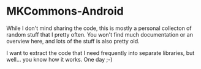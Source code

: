 MKCommons-Android
=================

While I don't mind sharing the code, this is mostly a personal collecton of random stuff that I pretty often. You won't find much documentation or an overview here, and lots of the stuff is also pretty old. 

I want to extract the code that I need frequently into separate libraries, but well... you know how it works. One day ;-)

